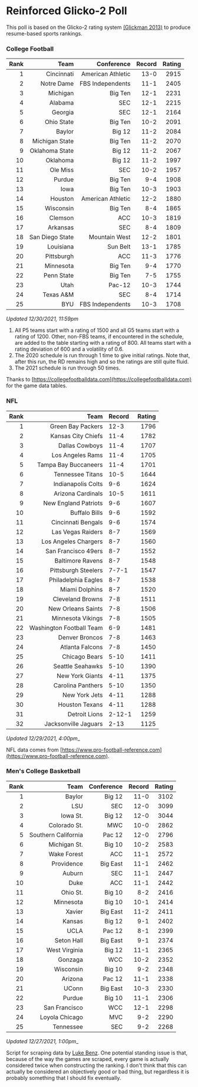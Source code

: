 # Reinforced Glicko-2 Poll

This poll is based on the Glicko-2 rating system [\(Glickman 2013\)](http://glicko.net/glicko/glicko2.pdf) to produce resume-based sports rankings.

### College Football
| Rank  | Team                 | Conference           | Record   | Rating |
| ---:  | ---:                 | ---:                 | ---:     | ---:   |
| 1     | Cincinnati           | American Athletic    | 13-0     | 2915   |
| 2     | Notre Dame           | FBS Independents     | 11-1     | 2405   |
| 3     | Michigan             | Big Ten              | 12-1     | 2231   |
| 4     | Alabama              | SEC                  | 12-1     | 2215   |
| 5     | Georgia              | SEC                  | 12-1     | 2164   |
| 6     | Ohio State           | Big Ten              | 10-2     | 2091   |
| 7     | Baylor               | Big 12               | 11-2     | 2084   |
| 8     | Michigan State       | Big Ten              | 11-2     | 2070   |
| 9     | Oklahoma State       | Big 12               | 11-2     | 2067   |
| 10    | Oklahoma             | Big 12               | 11-2     | 1997   |
| 11    | Ole Miss             | SEC                  | 10-2     | 1957   |
| 12    | Purdue               | Big Ten              | 9-4      | 1908   |
| 13    | Iowa                 | Big Ten              | 10-3     | 1903   |
| 14    | Houston              | American Athletic    | 12-2     | 1880   |
| 15    | Wisconsin            | Big Ten              | 8-4      | 1865   |
| 16    | Clemson              | ACC                  | 10-3     | 1819   |
| 17    | Arkansas             | SEC                  | 8-4      | 1809   |
| 18    | San Diego State      | Mountain West        | 12-2     | 1801   |
| 19    | Louisiana            | Sun Belt             | 13-1     | 1785   |
| 20    | Pittsburgh           | ACC                  | 11-3     | 1776   |
| 21    | Minnesota            | Big Ten              | 9-4      | 1770   |
| 22    | Penn State           | Big Ten              | 7-5      | 1755   |
| 23    | Utah                 | Pac-12               | 10-3     | 1744   |
| 24    | Texas A&M            | SEC                  | 8-4      | 1714   |
| 25    | BYU                  | FBS Independents     | 10-3     | 1708   |
_Updated 12/30/2021, 11:59pm_

1. All P5 teams start with a rating of 1500 and all G5 teams start with a rating of 1200. Other, non-FBS teams, if encountered in the schedule, are added to the table starting with a rating of 800. All teams start with a rating deviation of 600 and a volatility of 0.6.
2. The 2020 schedule is run through 1 time to give initial ratings. Note that, after this run, the RD remains high and so the ratings are still quite fluid.
3. The 2021 schedule is run through 50 times.

Thanks to [https://collegefootballdata.com](https://collegefootballdata.com) for the game data tables.

### NFL
| Rank  | Team                       | Record   | Rating |
| ---:  | ---:                       | :---     | ---:   |
| 1     | Green Bay Packers          | 12-3     | 1796   |
| 2     | Kansas City Chiefs         | 11-4     | 1782   |
| 3     | Dallas Cowboys             | 11-4     | 1707   |
| 4     | Los Angeles Rams           | 11-4     | 1705   |
| 5     | Tampa Bay Buccaneers       | 11-4     | 1701   |
| 6     | Tennessee Titans           | 10-5     | 1644   |
| 7     | Indianapolis Colts         | 9-6      | 1624   |
| 8     | Arizona Cardinals          | 10-5     | 1611   |
| 9     | New England Patriots       | 9-6      | 1607   |
| 10    | Buffalo Bills              | 9-6      | 1592   |
| 11    | Cincinnati Bengals         | 9-6      | 1574   |
| 12    | Las Vegas Raiders          | 8-7      | 1569   |
| 13    | Los Angeles Chargers       | 8-7      | 1560   |
| 14    | San Francisco 49ers        | 8-7      | 1552   |
| 15    | Baltimore Ravens           | 8-7      | 1548   |
| 16    | Pittsburgh Steelers        | 7-7-1    | 1547   |
| 17    | Philadelphia Eagles        | 8-7      | 1538   |
| 18    | Miami Dolphins             | 8-7      | 1520   |
| 19    | Cleveland Browns           | 7-8      | 1511   |
| 20    | New Orleans Saints         | 7-8      | 1506   |
| 21    | Minnesota Vikings          | 7-8      | 1505   |
| 22    | Washington Football Team   | 6-9      | 1481   |
| 23    | Denver Broncos             | 7-8      | 1463   |
| 24    | Atlanta Falcons            | 7-8      | 1450   |
| 25    | Chicago Bears              | 5-10     | 1411   |
| 26    | Seattle Seahawks           | 5-10     | 1390   |
| 27    | New York Giants            | 4-11     | 1375   |
| 28    | Carolina Panthers          | 5-10     | 1350   |
| 29    | New York Jets              | 4-11     | 1288   |
| 30    | Houston Texans             | 4-11     | 1288   |
| 31    | Detroit Lions              | 2-12-1   | 1259   |
| 32    | Jacksonville Jaguars       | 2-13     | 1125   |
_Updated 12/29/2021, 4:00pm__

NFL data comes from [https://www.pro-football-reference.com](https://www.pro-football-reference.com).

### Men's College Basketball
| Rank  | Team                 | Conference | Record   | Rating |
| ---:  | ---:                 | ---:       | ---:     | ---:   |
| 1     | Baylor               | Big 12     | 11-0     | 3102   |
| 2     | LSU                  | SEC        | 12-0     | 3099   |
| 3     | Iowa St.             | Big 12     | 12-0     | 3044   |
| 4     | Colorado St.         | MWC        | 10-0     | 2862   |
| 5     | Southern California  | Pac 12     | 12-0     | 2796   |
| 6     | Michigan St.         | Big 10     | 10-2     | 2583   |
| 7     | Wake Forest          | ACC        | 11-1     | 2572   |
| 8     | Providence           | Big East   | 11-1     | 2462   |
| 9     | Auburn               | SEC        | 11-1     | 2447   |
| 10    | Duke                 | ACC        | 11-1     | 2442   |
| 11    | Ohio St.             | Big 10     | 8-2      | 2416   |
| 12    | Minnesota            | Big 10     | 10-1     | 2414   |
| 13    | Xavier               | Big East   | 11-2     | 2411   |
| 14    | Kansas               | Big 12     | 9-1      | 2402   |
| 15    | UCLA                 | Pac 12     | 8-1      | 2399   |
| 16    | Seton Hall           | Big East   | 9-1      | 2374   |
| 17    | West Virginia        | Big 12     | 11-1     | 2365   |
| 18    | Gonzaga              | WCC        | 10-2     | 2352   |
| 19    | Wisconsin            | Big 10     | 9-2      | 2348   |
| 20    | Arizona              | Pac 12     | 11-1     | 2338   |
| 21    | UConn                | Big East   | 10-3     | 2330   |
| 22    | Purdue               | Big 10     | 11-1     | 2306   |
| 23    | San Francisco        | WCC        | 12-1     | 2298   |
| 24    | Loyola Chicago       | MVC        | 9-2      | 2290   |
| 25    | Tennessee            | SEC        | 9-2      | 2268   |
_Updated 12/27/2021, 1:00pm__

Script for scraping data by [Luke Benz](https://github.com/lbenz730/NCAA_Hoops).
One potential standing issue is that, because of the way the games are scraped, every game is actually considered twice when constructing the ranking. I don't think that this can actually be considered an objectively good or bad thing, but regardless it is probably something that I should fix eventually.
